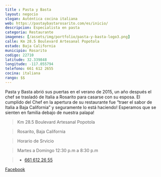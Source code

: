 ```yaml
---
title : Pasta y Basta
layout: negocio
slogan: Auténtica cocina italiana
web: https://pastaybastarosarito.com/es/inicio/
descripcion: Especialista en pasta
categoria: Restaurante
imagenes: [/assets/img/portfolio/pasta-y-basta-logo3.png]
calle: Km 28.5 Boulevard Artesanal Popotola
estado: Baja California
municipio: Rosarito
codigo: 22710
latitude: 32.339848
longitude: -117.055794
telefono: 661 612 2655
cocina: italiana
rango: $$
---
```


Pasta y Basta abrió sus puertas en el verano de 2015, un año después el chef se trasladó de Italia a Rosarito para casarse con su esposa. El cumplido del Chef en la apertura de su restaurante fue “traer el sabor de Italia a Baja California” y seguramente lo está haciendo! Esperamos que se sienten en familia debajo de nuestra palapa!

>Km 28.5 Boulevard Artesanal Popotola

>Rosarito, Baja California

>Horario de Srvicio

>Martes a Domingo 12:30 p.m a 8:30 p.m

>* <a href="tel:+526616122655">661 612 26 55</a>

[Facebook](https://www.facebook.com/ChefChristianGritti)
